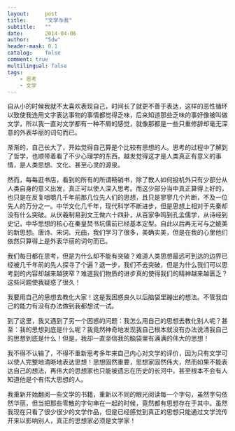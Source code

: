 ```yaml
---
layout:     post
title:      "文学与我"
subtitle:   ""
date:       2014-04-06
author:     "5dw"
header-mask: 0.1
catalog:    false
comment: true
multilingual: false
tags:
    - 思考
    - 文学
---
```



自从小的时候我就不太喜欢表现自己，时间长了就更不善于表达，这样的恶性循环以致使我连用文字表达事物的事情都觉得乏味，后来知道那些乏味的事好像被叫做文学，所以我一直对文学都有一种不屑的感觉，就像那都是一些只重修辞却毫无深意的外表华丽的词句而已。

渐渐的，自己长大了，开始觉得自己算是个比较有思想的人。思考的过程中了解到了哲学，也顺带着看了不少心理学的东西，越发觉得这才是人类真正有意义的事情，是人类思想、文化、甚至心灵的源泉。

然而，每每逛书店，看到的所有的所谓畅销书，除了教人如何投机外只有少部分从人类自身的意义出发，真正可以使人深入思考。而这少部分当中真正算得上好的，也只是在反复咀嚼几千年前那几位先人们的思想，且只是寥寥几个片断，不及一位先人的万分之一。中华文化几千年，现代科学不断进步，但是思想上相对于先秦却没有什么突破。从伏羲制易到文王做六十四卦，从百家争鸣到孔孟儒学，从诗经到史记，中华思想的核心在秦皇焚书坑儒前已经基本定型。自此以后再无可与之媲美的新思想。唐诗、宋词、元曲，我们学习了很多，美确实美，但是在我的心里他们依然只算得上是外表华丽的词句而已。

我们每日都在思考，但是为什么却不能有突破？难道人类思想最远可到达的边界已经被几千年前的先人探寻了个遍？退一步，我们不去突破，但是为什么我们可以思考到的内容却越来越狭窄？难道我们物质的进步真的使得我们的精神越来越匮乏？这些问题使我疑惑了很久！

我要用自己的思想去教化大家！这是我困惑良久以后脑袋里蹦出的想法。不管我自己的能力有没有办法做到我都想试一试。

到了这里，我又遇到了另一个困惑的问题：我怎么用自己的思想去教化别人呢？甚至：我的思想到底是什么呢？我竟然神奇地发现我自己根本就没有办法说清我自己的思想到底是什么！但是，我却一直坚信我的脑袋里有满满的伟大的思想！

我不得不认输了，不得不重新思考多年来自己内心对文学的评价，因为只有文学可以使人完整地清晰地表达思想！思想固然重要，思想家固然伟大，然而如果不能表达自己的想法，再伟大的思想家也只能被遗忘在历史的长河中，甚至根本不会有人知道他是个有伟大思想的人。

我重新开始翻阅一些文学的书籍，重新以不同的眼光阅读每一个字句，虽然字句依然华丽，但当把那些零散的字句串在一起的时候，竟然都有思想存在于其中。虽然我现在只看了很少很少的文学作品，但是已经感觉到真正的思想只能通过文学流传开来以影响别人，真正的思想家必须是文学家！
